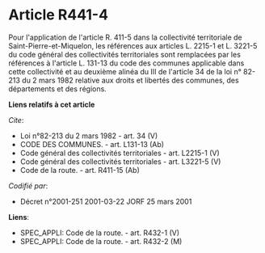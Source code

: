 # Article R441-4

Pour l'application de l'article R. 411-5 dans la collectivité territoriale de Saint-Pierre-et-Miquelon, les références aux
articles L. 2215-1 et L. 3221-5 du code général des collectivités territoriales sont remplacées par les références à
l'article L. 131-13 du code des communes applicable dans cette collectivité et au deuxième alinéa du III de l'article 34 de
la loi n° 82-213 du 2 mars 1982 relative aux droits et libertés des communes, des départements et des régions.

**Liens relatifs à cet article**

_Cite_:

  - Loi n°82-213 du 2 mars 1982 - art. 34 (V)
  - CODE DES COMMUNES. - art. L131-13 (Ab)
  - Code général des collectivités territoriales - art. L2215-1 (V)
  - Code général des collectivités territoriales - art. L3221-5 (V)
  - Code de la route. - art. R411-15 (Ab)

_Codifié par_:

  - Décret n°2001-251 2001-03-22 JORF 25 mars 2001

**Liens**:

  - SPEC_APPLI: Code de la route. - art. R432-1 (V)
  - SPEC_APPLI: Code de la route. - art. R432-2 (M)
